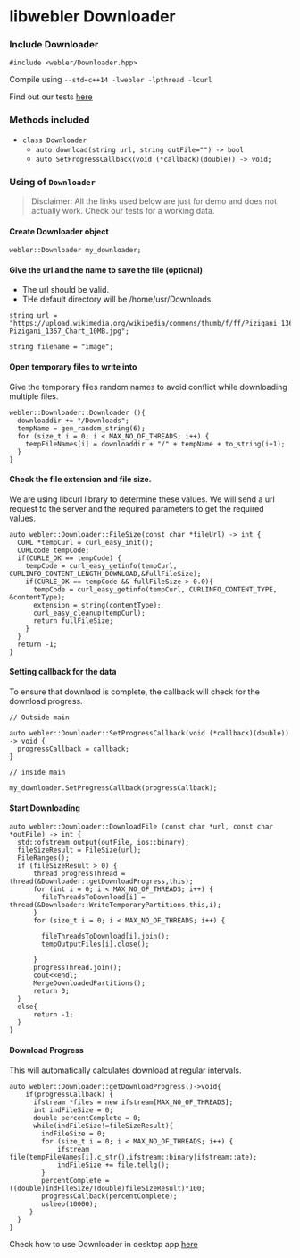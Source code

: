 # libwebler Downloader

### Include Downloader
``` #include <webler/Downloader.hpp> ```

Compile using ```--std=c++14 -lwebler -lpthread -lcurl```

Find out our tests [here](https://github.com/thecodesome/libwebler/blob/master/docs/tests.md)

### Methods included
* `class Downloader`
  * `auto download(string url, string outFile="") -> bool`
  * `auto SetProgressCallback(void (*callback)(double)) -> void;`

### Using of `Downloader`
> Disclaimer: All the links used below are just for demo and does not actually work. Check our tests for a working data.

#### Create Downloader object

```
webler::Downloader my_downloader;
```

#### Give the url and the name to save the file (optional)
* The url should be valid.
* THe default directory will be /home/usr/Downloads.

```
string url = "https://upload.wikimedia.org/wikipedia/commons/thumb/f/ff/Pizigani_1367_Chart_10MB.jpg/1200px-Pizigani_1367_Chart_10MB.jpg";

string filename = "image";
```

#### Open temporary files to write into
Give the temporary files random names to avoid conflict while downloading multiple files.
```
webler::Downloader::Downloader (){                                              
  downloaddir += "/Downloads";
  tempName = gen_random_string(6);
  for (size_t i = 0; i < MAX_NO_OF_THREADS; i++) {
    tempFileNames[i] = downloaddir + "/" + tempName + to_string(i+1);           
  }
}
```

#### Check the file extension and file size.
We are using libcurl library to determine these values. We will send a url request to the server and the required parameters to get the required values.
```
auto webler::Downloader::FileSize(const char *fileUrl) -> int {
  CURL *tempCurl = curl_easy_init();                                            
  CURLcode tempCode;
  if(CURLE_OK == tempCode) {
    tempCode = curl_easy_getinfo(tempCurl, CURLINFO_CONTENT_LENGTH_DOWNLOAD,&fullFileSize);
    if(CURLE_OK == tempCode && fullFileSize > 0.0){                           
      tempCode = curl_easy_getinfo(tempCurl, CURLINFO_CONTENT_TYPE, &contentType);
      extension = string(contentType);
      curl_easy_cleanup(tempCurl);
      return fullFileSize;
    }
  }
  return -1;
}
```

#### Setting callback for the data
To ensure that downlaod is complete, the callback will check for the download progress.
```
// Outside main

auto webler::Downloader::SetProgressCallback(void (*callback)(double)) -> void {
  progressCallback = callback;
}

// inside main

my_downloader.SetProgressCallback(progressCallback);

```

#### Start Downloading
```
auto webler::Downloader::DownloadFile (const char *url, const char *outFile) -> int {
  std::ofstream output(outFile, ios::binary);                                   
  fileSizeResult = FileSize(url);                                               
  FileRanges();                                                                 
  if (fileSizeResult > 0) {
      thread progressThread = thread(&Downloader::getDownloadProgress,this);    
      for (int i = 0; i < MAX_NO_OF_THREADS; i++) {
        fileThreadsToDownload[i] = thread(&Downloader::WriteTemporaryPartitions,this,i);
      }                                                                         
      for (size_t i = 0; i < MAX_NO_OF_THREADS; i++) {

        fileThreadsToDownload[i].join();                                                
        tempOutputFiles[i].close();                                             

      }
      progressThread.join();
      cout<<endl;
      MergeDownloadedPartitions();                                              
      return 0;
  }
  else{
      return -1;
  }
}
```

#### Download Progress
This will automatically calculates download at regular intervals.
```
auto webler::Downloader::getDownloadProgress()->void{
    if(progressCallback) {
      ifstream *files = new ifstream[MAX_NO_OF_THREADS];
      int indFileSize = 0;
      double percentComplete = 0;
      while(indFileSize!=fileSizeResult){
        indFileSize = 0;
        for (size_t i = 0; i < MAX_NO_OF_THREADS; i++) {                         
            ifstream file(tempFileNames[i].c_str(),ifstream::binary|ifstream::ate);
            indFileSize += file.tellg();
        }
        percentComplete = ((double)indFileSize/(double)fileSizeResult)*100;
        progressCallback(percentComplete);
        usleep(10000);
     }
  }
}
```

Check how to use Downloader in desktop app [here](https://github.com/thecodesome/libwebler/blob/master/docs/desktop_app.md)
